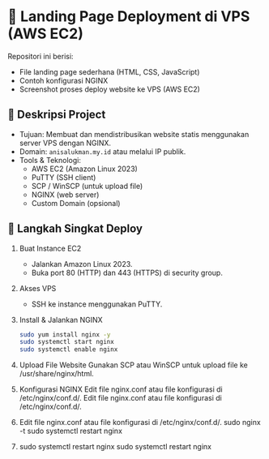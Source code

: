 # 🚀 Landing Page Deployment di VPS (AWS EC2)

Repositori ini berisi:
- File landing page sederhana (HTML, CSS, JavaScript)
- Contoh konfigurasi NGINX
- Screenshot proses deploy website ke VPS (AWS EC2)


## 📌 Deskripsi Project

- Tujuan: Membuat dan mendistribusikan website statis menggunakan server VPS dengan NGINX.
- Domain: `anisalukman.my.id` atau melalui IP publik.
- Tools & Teknologi:
  - AWS EC2 (Amazon Linux 2023)
  - PuTTY (SSH client)
  - SCP / WinSCP (untuk upload file)
  - NGINX (web server)
  - Custom Domain (opsional)


## 📝 Langkah Singkat Deploy

1. Buat Instance EC2
   - Jalankan Amazon Linux 2023.
   - Buka port 80 (HTTP) dan 443 (HTTPS) di security group.

2. Akses VPS
   - SSH ke instance menggunakan PuTTY.

3. Install & Jalankan NGINX
   ```bash
   sudo yum install nginx -y
   sudo systemctl start nginx
   sudo systemctl enable nginx

4. Upload File Website
   Gunakan SCP atau WinSCP untuk upload file ke /usr/share/nginx/html.

5. Konfigurasi NGINX
   Edit file nginx.conf atau file konfigurasi di /etc/nginx/conf.d/.
   Edit file nginx.conf atau file konfigurasi di /etc/nginx/conf.d/.

6. Edit file nginx.conf atau file konfigurasi di /etc/nginx/conf.d/.
   sudo nginx -t
   sudo systemctl restart nginx

7. sudo systemctl restart nginx
   sudo systemctl restart nginx
